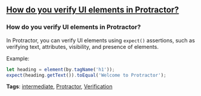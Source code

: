 ## [How do you verify UI elements in Protractor?](#how-do-you-verify-ui-elements-in-protractor)

### How do you verify UI elements in Protractor?

In Protractor, you can verify UI elements using `expect()` assertions, such as verifying text, attributes, visibility, and presence of elements.

Example:

```javascript
let heading = element(by.tagName('h1'));
expect(heading.getText()).toEqual('Welcome to Protractor');
```

**Tags**: [intermediate](./level/intermediate), [Protractor](./theme/protractor), [Verification](./theme/verification)


